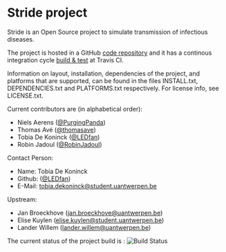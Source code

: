 # Stride project

Stride is an Open Source project to simulate transmission of infectious diseases.
 
The project is hosted in a GitHub [code repository](https://github.com/broeckho/stride.git) and it has a continous integration cycle [build & test](https://travis-ci.org/broeckho/stride) at Travis CI.

Information on layout, installation, dependencies of the project, and platforms that are supported, can be found in the files INSTALL.txt, DEPENDENCIES.txt and PLATFORMS.txt respectively.
For license info, see LICENSE.txt.

Current contributors are (in alphabetical order):

* Niels Aerens ([@PurgingPanda](https://github.com/PurgingPanda))
* Thomas Avé  ([@thomasave](http://github.com/thomasave))
* Tobia De Koninck ([@LEDfan](https://github.com/LEDfan))
* Robin Jadoul ([@RobinJadoul](https://github.com/RobinJadoul))

Contact Person:

* Name: Tobia De Koninck
* Github: ([@LEDfan](https://github.com/LEDfan))
* E-Mail: tobia.dekoninck@student.uantwerpen.be

Upstream:
* Jan Broeckhove (jan.broeckhove@uantwerpen.be)
* Elise Kuylen (elise.kuylen@student.uantwerpen.be)
* Lander Willem (lander.willem@uantwerpen.be)

The current status of the project build is : ![Build Status](https://travis-ci.com/LEDfan/Bachelorproef.svg?token=AhWiySeGEDkQfLDToshu&branch=master)
